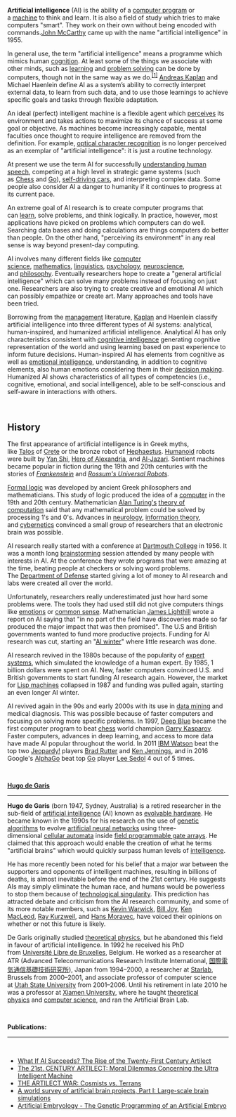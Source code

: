 <p><strong>Artificial intelligence</strong>&nbsp;(AI) is the ability of a&nbsp;<a title="Computer program" href="https://simple.wikipedia.org/wiki/Computer_program">computer program</a>&nbsp;or a&nbsp;<a title="Machine" href="https://simple.wikipedia.org/wiki/Machine">machine</a>&nbsp;to think and learn. It is also a field of study which tries to make computers "smart". They work on their own without being encoded with commands.<a title="John McCarthy" href="https://simple.wikipedia.org/wiki/John_McCarthy">John McCarthy</a>&nbsp;came up with the name "artificial intelligence" in 1955.</p>
<p>In general use, the term "artificial intelligence" means a programme which mimics human&nbsp;<a title="Cognition" href="https://simple.wikipedia.org/wiki/Cognition">cognition</a>. At least some of the things we associate with other minds, such as&nbsp;<a title="Learning" href="https://simple.wikipedia.org/wiki/Learning">learning</a>&nbsp;and&nbsp;<a title="Problem solving" href="https://simple.wikipedia.org/wiki/Problem_solving">problem solving</a>&nbsp;can be done by computers, though not in the same way as we do.<sup id="cite_ref-RN_1-0" class="reference"><a href="https://simple.wikipedia.org/wiki/Artificial_intelligence#cite_note-RN-1">[1]</a></sup>&nbsp;<a title="Andreas Kaplan" href="https://simple.wikipedia.org/wiki/Andreas_Kaplan">Andreas Kaplan</a>&nbsp;and Michael Haenlein define AI as a system&rsquo;s ability to correctly interpret external data, to learn from such data, and to use those learnings to achieve specific goals and tasks through flexible adaptation.</p>
<p>An ideal (perfect) intelligent machine is a flexible agent which&nbsp;<a title="Perception" href="https://simple.wikipedia.org/wiki/Perception">perceives</a>&nbsp;its environment and takes actions to maximize its chance of success at some goal or objective. As machines become increasingly capable, mental faculties once thought to require intelligence are removed from the definition. For example,&nbsp;<a title="Optical character recognition" href="https://simple.wikipedia.org/wiki/Optical_character_recognition">optical character recognition</a>&nbsp;is no longer perceived as an exemplar of "artificial intelligence": it is just a routine technology.</p>
<p>At present we use the term AI for successfully&nbsp;<a title="Natural language processing" href="https://simple.wikipedia.org/wiki/Natural_language_processing">understanding human speech</a>,&nbsp;competing at a high level in strategic game systems (such as&nbsp;<a title="Chess" href="https://simple.wikipedia.org/wiki/Chess">Chess</a>&nbsp;and&nbsp;<a class="mw-redirect" title="Go (game)" href="https://simple.wikipedia.org/wiki/Go_(game)">Go</a>),&nbsp;<a class="mw-redirect" title="Self-driving cars" href="https://simple.wikipedia.org/wiki/Self-driving_cars">self-driving cars</a>, and interpreting complex data.&nbsp;Some people also consider AI a danger to humanity if it continues to progress at its current pace.</p>
<p>An extreme goal of AI research is to create computer programs that can&nbsp;<a class="mw-redirect" title="Learn" href="https://simple.wikipedia.org/wiki/Learn">learn</a>, solve problems, and think logically.&nbsp;In practice, however, most applications have picked on problems which computers can do well. Searching data bases and doing calculations are things computers do better than people. On the other hand, "perceiving its environment" in any real sense is way beyond present-day computing.</p>
<p>AI involves many different fields like&nbsp;<a title="Computer science" href="https://simple.wikipedia.org/wiki/Computer_science">computer science</a>,&nbsp;<a title="Mathematics" href="https://simple.wikipedia.org/wiki/Mathematics">mathematics</a>,&nbsp;<a title="Linguistics" href="https://simple.wikipedia.org/wiki/Linguistics">linguistics</a>,&nbsp;<a title="Psychology" href="https://simple.wikipedia.org/wiki/Psychology">psychology</a>,&nbsp;<a title="Neuroscience" href="https://simple.wikipedia.org/wiki/Neuroscience">neuroscience</a>, and&nbsp;<a title="Philosophy" href="https://simple.wikipedia.org/wiki/Philosophy">philosophy</a>. Eventually researchers hope to create a "general artificial intelligence" which can solve many problems instead of focusing on just one. Researchers are also trying to create creative and emotional AI which can possibly empathize or create art. Many approaches and tools have been tried.</p>
<p>Borrowing from the&nbsp;<a title="Management" href="https://simple.wikipedia.org/wiki/Management">management</a>&nbsp;literature,&nbsp;<a title="Andreas Kaplan" href="https://simple.wikipedia.org/wiki/Andreas_Kaplan">Kaplan</a>&nbsp;and Haenlein classify artificial intelligence into three different types of AI systems: analytical, human-inspired, and humanized artificial intelligence.&nbsp;Analytical AI has only characteristics consistent with&nbsp;<a title="Cognition" href="https://simple.wikipedia.org/wiki/Cognition">cognitive intelligence</a>&nbsp;generating cognitive representation of the world and using learning based on past experience to inform future decisions. Human-inspired AI has elements from cognitive as well as&nbsp;<a title="Emotional intelligence" href="https://simple.wikipedia.org/wiki/Emotional_intelligence">emotional intelligence</a>, understanding, in addition to cognitive elements, also human emotions considering them in their&nbsp;<a class="mw-redirect" title="Decision making" href="https://simple.wikipedia.org/wiki/Decision_making">decision making</a>. Humanized AI shows characteristics of all types of competencies (i.e., cognitive, emotional, and social intelligence), able to be self-conscious and self-aware in interactions with others.</p>
<p>&nbsp;</p>
<h2><span id="History" class="mw-headline">History</span></h2>
<p>The first appearance of artificial intelligence is in Greek myths, like&nbsp;<a title="Talos" href="https://simple.wikipedia.org/wiki/Talos">Talos</a>&nbsp;of&nbsp;<a title="Crete" href="https://simple.wikipedia.org/wiki/Crete">Crete</a>&nbsp;or the bronze robot of&nbsp;<a title="Hephaestus" href="https://simple.wikipedia.org/wiki/Hephaestus">Hephaestus</a>.&nbsp;<a class="mw-redirect" title="Humanoid" href="https://simple.wikipedia.org/wiki/Humanoid">Humanoid</a>&nbsp;robots were built by&nbsp;<a class="new" title="Yan Shi (not yet started)" href="https://simple.wikipedia.org/w/index.php?title=Yan_Shi&amp;action=edit&amp;redlink=1">Yan Shi</a>,&nbsp;<a title="Hero of Alexandria" href="https://simple.wikipedia.org/wiki/Hero_of_Alexandria">Hero of Alexandria</a>, and&nbsp;<a title="Al-Jazari" href="https://simple.wikipedia.org/wiki/Al-Jazari">Al-Jazari</a>. Sentient machines became popular in fiction during the 19th and 20th centuries with the stories of&nbsp;<em><a title="Frankenstein" href="https://simple.wikipedia.org/wiki/Frankenstein">Frankenstein</a></em>&nbsp;and&nbsp;<em><a class="new" title="R.U.R. (not yet started)" href="https://simple.wikipedia.org/w/index.php?title=R.U.R.&amp;action=edit&amp;redlink=1">Rossum's Universal Robots</a></em>.</p>
<p><a class="new" title="Formal logic (not yet started)" href="https://simple.wikipedia.org/w/index.php?title=Formal_logic&amp;action=edit&amp;redlink=1">Formal logic</a>&nbsp;was developed by ancient Greek philosophers and mathematicians. This study of logic produced the idea of a&nbsp;<a title="Computer" href="https://simple.wikipedia.org/wiki/Computer">computer</a>&nbsp;in the 19th and 20th century. Mathematician&nbsp;<a title="Alan Turing" href="https://simple.wikipedia.org/wiki/Alan_Turing">Alan Turing's</a>&nbsp;<a title="Theory of computation" href="https://simple.wikipedia.org/wiki/Theory_of_computation">theory of computation</a>&nbsp;said that any mathematical problem could be solved by processing 1's and 0's. Advances in&nbsp;<a title="Neurology" href="https://simple.wikipedia.org/wiki/Neurology">neurology</a>,&nbsp;<a title="Information theory" href="https://simple.wikipedia.org/wiki/Information_theory">information theory</a>, and&nbsp;<a title="Cybernetics" href="https://simple.wikipedia.org/wiki/Cybernetics">cybernetics</a>&nbsp;convinced a small group of researchers that an electronic brain was possible.</p>
<p>AI research really started with a conference at&nbsp;<a title="Dartmouth College" href="https://simple.wikipedia.org/wiki/Dartmouth_College">Dartmouth College</a>&nbsp;in 1956. It was a month long&nbsp;<a class="new" title="Brainstorming (not yet started)" href="https://simple.wikipedia.org/w/index.php?title=Brainstorming&amp;action=edit&amp;redlink=1">brainstorming</a>&nbsp;session attended by many people with interests in AI. At the conference they wrote programs that were amazing at the time, beating people at checkers or solving word problems. The&nbsp;<a class="mw-redirect" title="Department of Defense" href="https://simple.wikipedia.org/wiki/Department_of_Defense">Department of Defense</a>&nbsp;started giving a lot of money to AI research and labs were created all over the world.</p>
<p>Unfortunately, researchers really underestimated just how hard some problems were. The tools they had used still did not give computers things like&nbsp;<a title="Emotion" href="https://simple.wikipedia.org/wiki/Emotion">emotions</a>&nbsp;or&nbsp;<a title="Common sense" href="https://simple.wikipedia.org/wiki/Common_sense">common sense</a>. Mathematician&nbsp;<a class="new" title="James Lighthill (not yet started)" href="https://simple.wikipedia.org/w/index.php?title=James_Lighthill&amp;action=edit&amp;redlink=1">James Lighthill</a>&nbsp;wrote a report on AI saying that "in no part of the field have discoveries made so far produced the major impact that was then promised".&nbsp;The U.S and British governments wanted to fund more productive projects. Funding for AI research was cut, starting an "<a class="new" title="AI winter (not yet started)" href="https://simple.wikipedia.org/w/index.php?title=AI_winter&amp;action=edit&amp;redlink=1">AI winter</a>" where little research was done.</p>
<p>AI research revived in the 1980s because of the popularity of&nbsp;<a title="Expert system" href="https://simple.wikipedia.org/wiki/Expert_system">expert systems</a>, which simulated the knowledge of a human expert. By 1985, 1 billion dollars were spent on AI. New, faster computers convinced U.S. and British governments to start funding AI research again. However, the market for&nbsp;<a class="new" title="Lisp Machine (not yet started)" href="https://simple.wikipedia.org/w/index.php?title=Lisp_Machine&amp;action=edit&amp;redlink=1">Lisp machines</a>&nbsp;collapsed in 1987 and funding was pulled again, starting an even longer AI winter.</p>
<p>AI revived again in the 90s and early 2000s with its use in&nbsp;<a title="Data mining" href="https://simple.wikipedia.org/wiki/Data_mining">data mining</a>&nbsp;and medical diagnosis. This was possible because of faster computers and focusing on solving more specific problems. In 1997,&nbsp;<a class="new" title="IBM Deep Blue (not yet started)" href="https://simple.wikipedia.org/w/index.php?title=IBM_Deep_Blue&amp;action=edit&amp;redlink=1">Deep Blue</a>&nbsp;became the first computer program to beat&nbsp;<a title="Chess" href="https://simple.wikipedia.org/wiki/Chess">chess</a>&nbsp;world champion&nbsp;<a title="Garry Kasparov" href="https://simple.wikipedia.org/wiki/Garry_Kasparov">Garry Kasparov</a>. Faster computers, advances in deep learning, and access to more data have made AI popular throughout the world.&nbsp;In 2011&nbsp;<a title="Watson (computer)" href="https://simple.wikipedia.org/wiki/Watson_(computer)">IBM Watson</a>&nbsp;beat the top two&nbsp;<a title="Jeopardy!" href="https://simple.wikipedia.org/wiki/Jeopardy!">Jeopardy!</a>&nbsp;players&nbsp;<a title="Brad Rutter" href="https://simple.wikipedia.org/wiki/Brad_Rutter">Brad Rutter</a>&nbsp;and&nbsp;<a title="Ken Jennings" href="https://simple.wikipedia.org/wiki/Ken_Jennings">Ken Jennings</a>, and in 2016 Google's&nbsp;<a class="new" title="AlphaGo (not yet started)" href="https://simple.wikipedia.org/w/index.php?title=AlphaGo&amp;action=edit&amp;redlink=1">AlphaGo</a>&nbsp;beat top&nbsp;<a title="Go" href="https://simple.wikipedia.org/wiki/Go">Go</a>&nbsp;player&nbsp;<a class="new" title="Lee Sedol (not yet started)" href="https://simple.wikipedia.org/w/index.php?title=Lee_Sedol&amp;action=edit&amp;redlink=1">Lee Sedol</a>&nbsp;4 out of 5 times.</p>

</br>

<p><strong><a title="Hugo de Garis" href="https://en.wikipedia.org/wiki/Hugo_de_Garis">Hugo de Garis</a></strong></p> <hr>
<p><strong>Hugo de Garis</strong>&nbsp;(born 1947, Sydney, Australia) is a retired researcher in the sub-field of&nbsp;<a title="Artificial intelligence" href="https://en.wikipedia.org/wiki/Artificial_intelligence">artificial intelligence</a>&nbsp;(AI) known as&nbsp;<a title="Evolvable hardware" href="https://en.wikipedia.org/wiki/Evolvable_hardware">evolvable hardware</a>. He became known in the 1990s for his research on the use of&nbsp;<a class="mw-redirect" title="Genetic algorithms" href="https://en.wikipedia.org/wiki/Genetic_algorithms">genetic algorithms</a>&nbsp;to evolve&nbsp;<a title="Artificial neural network" href="https://en.wikipedia.org/wiki/Artificial_neural_network">artificial neural networks</a>&nbsp;using three-dimensional&nbsp;<a class="mw-redirect" title="Cellular automata" href="https://en.wikipedia.org/wiki/Cellular_automata">cellular automata</a>&nbsp;inside&nbsp;<a class="mw-redirect" title="Field programmable gate array" href="https://en.wikipedia.org/wiki/Field_programmable_gate_array">field programmable gate arrays</a>. He claimed that this approach would enable the creation of what he terms "artificial brains" which would quickly surpass human levels of&nbsp;<a title="Intelligence" href="https://en.wikipedia.org/wiki/Intelligence">intelligence</a>.</p>
<p>He has more recently been noted for his belief that a major war between the supporters and opponents of intelligent machines, resulting in billions of deaths, is almost inevitable before the end of the 21st century.&nbsp;He suggests AIs may simply eliminate the human race, and humans would be powerless to stop them because of&nbsp;<a title="Technological singularity" href="https://en.wikipedia.org/wiki/Technological_singularity">technological singularity</a>. This prediction has attracted debate and criticism from the AI research community, and some of its more notable members, such as&nbsp;<a title="Kevin Warwick" href="https://en.wikipedia.org/wiki/Kevin_Warwick">Kevin Warwick</a>,&nbsp;<a title="Bill Joy" href="https://en.wikipedia.org/wiki/Bill_Joy">Bill Joy</a>,&nbsp;<a title="Ken MacLeod" href="https://en.wikipedia.org/wiki/Ken_MacLeod">Ken MacLeod</a>,&nbsp;<a title="Ray Kurzweil" href="https://en.wikipedia.org/wiki/Ray_Kurzweil">Ray Kurzweil</a>, and&nbsp;<a title="Hans Moravec" href="https://en.wikipedia.org/wiki/Hans_Moravec">Hans Moravec</a>, have voiced their opinions on whether or not this future is likely.</p>
<p>De Garis originally studied&nbsp;<a title="Theoretical physics" href="https://en.wikipedia.org/wiki/Theoretical_physics">theoretical physics</a>, but he abandoned this field in favour of artificial intelligence. In 1992 he received his PhD from&nbsp;<a class="mw-redirect" title="Universit&eacute; Libre de Bruxelles" href="https://en.wikipedia.org/wiki/Universit%C3%A9_Libre_de_Bruxelles">Universit&eacute; Libre de Bruxelles</a>, Belgium. He worked as a researcher at ATR (Advanced Telecommunications Research Institute International,&nbsp;<a class="extiw" title="ja:国際電気通信基礎技術研究所" href="https://ja.wikipedia.org/wiki/%E5%9B%BD%E9%9A%9B%E9%9B%BB%E6%B0%97%E9%80%9A%E4%BF%A1%E5%9F%BA%E7%A4%8E%E6%8A%80%E8%A1%93%E7%A0%94%E7%A9%B6%E6%89%80">国際電気通信基礎技術研究所</a>), Japan from 1994&ndash;2000, a researcher at&nbsp;<a title="Starlab" href="https://en.wikipedia.org/wiki/Starlab">Starlab</a>, Brussels from 2000&ndash;2001, and associate professor of computer science at&nbsp;<a title="Utah State University" href="https://en.wikipedia.org/wiki/Utah_State_University">Utah State University</a>&nbsp;from 2001&ndash;2006. Until his retirement in late 2010&nbsp;he was a professor at&nbsp;<a title="Xiamen University" href="https://en.wikipedia.org/wiki/Xiamen_University">Xiamen University</a>, where he taught&nbsp;<a title="Theoretical physics" href="https://en.wikipedia.org/wiki/Theoretical_physics">theoretical physics</a>&nbsp;and&nbsp;<a title="Computer science" href="https://en.wikipedia.org/wiki/Computer_science">computer science</a>, and ran the Artificial Brain Lab.</p>
<p>&nbsp;</p>
<p><strong>Publications:</strong></p> <hr>
<p>&nbsp;</p>
<ul>
<li><a href="https://github.com/manjunath5496/History-of-artificial-intelligence/blob/master/hug(1).pdf">What If AI Succeeds? The Rise of the Twenty-First Century Artilect</a></li>
<li><a href="https://github.com/manjunath5496/History-of-artificial-intelligence/blob/master/hug(2).PDF">The 21st. CENTURY ARTILECT: Moral Dilemmas Concerning the Ultra Intelligent Machine</a></li>
<li><a href="https://github.com/manjunath5496/History-of-artificial-intelligence/blob/master/hug(3).pdf">THE ARTILECT WAR: Cosmists vs. Terrans</a></li>
<li><a href="https://github.com/manjunath5496/History-of-artificial-intelligence/blob/master/hug(4).pdf">A world survey of artificial brain projects, Part I: Large-scale brain simulations</a></li>
<li><a href="https://github.com/manjunath5496/History-of-artificial-intelligence/blob/master/hug(5).pdf">Artificial Embryology - The Genetic Programming of an Artificial Embryo </a></li>

</ul>
